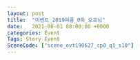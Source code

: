 ```yaml
---
layout: post
title:  "이벤트_2019여름_0화_오프닝"
date:   2021-08-01 08:00:00 +0000
categories: Event
Tags: Story Event
SceneCode: ["scene_evt190627_cp0_q1_s10"]
---
```

